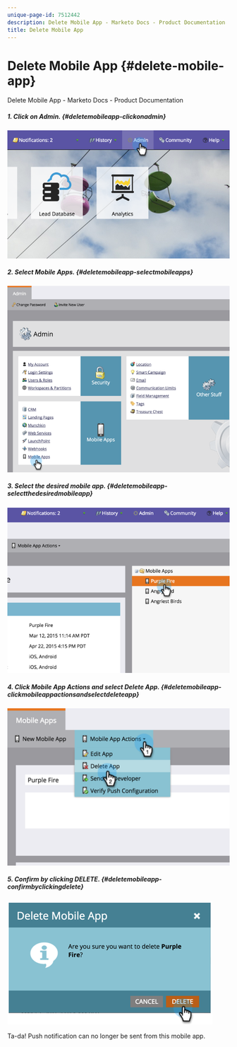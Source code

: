 ```yaml
---
unique-page-id: 7512442
description: Delete Mobile App - Marketo Docs - Product Documentation
title: Delete Mobile App
---
```


# Delete Mobile App {#delete-mobile-app}

Delete Mobile App - Marketo Docs - Product Documentation

##### 1. Click on Admin. {#deletemobileapp-clickonadmin}

![](assets/image2015-4-22-16-3a12-3a32.png)  

##### 2. Select Mobile Apps. {#deletemobileapp-selectmobileapps}

![](assets/image2015-4-22-16-3a14-3a29.png) 

##### 3. Select the desired mobile app. {#deletemobileapp-selectthedesiredmobileapp}

![](assets/image2015-4-22-17-3a22-3a11.png)  

##### 4. Click Mobile App Actions and select Delete App. {#deletemobileapp-clickmobileappactionsandselectdeleteapp}

![](assets/image2015-4-22-17-3a21-3a51.png)  

##### 5. Confirm by clicking DELETE. {#deletemobileapp-confirmbyclickingdelete}

![](assets/image2015-4-22-17-3a23-3a18.png)

Ta-da! Push notification can no longer be sent from this mobile app. 
